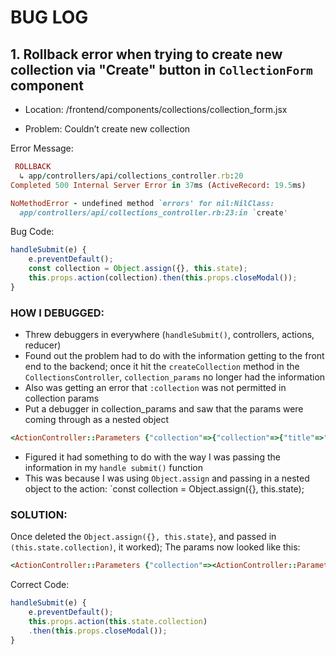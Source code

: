 # BUG LOG
## 1. Rollback error when trying to create new collection via "Create" button in `CollectionForm` component
* Location: /frontend/components/collections/collection_form.jsx

* Problem: Couldn’t create new collection

Error Message:
``` ruby
 ROLLBACK
  ↳ app/controllers/api/collections_controller.rb:20
Completed 500 Internal Server Error in 37ms (ActiveRecord: 19.5ms)

NoMethodError - undefined method `errors' for nil:NilClass:
  app/controllers/api/collections_controller.rb:23:in `create'
  ```


Bug Code:

``` javascript
handleSubmit(e) {
    e.preventDefault();
    const collection = Object.assign({}, this.state);
    this.props.action(collection).then(this.props.closeModal());
}
```

### HOW I DEBUGGED:
* Threw debuggers in everywhere (`handleSubmit()`, controllers, actions, reducer)
* Found out the problem had to do with the information getting to the front end to the backend; once it hit the `createCollection` method  in the `CollectionsController`, `collection_params` no longer had the information
* Also was getting an error that `:collection` was not permitted in collection params
* Put a debugger in collection_params and saw that the params were coming through as a nested object

``` ruby 
<ActionController::Parameters {"collection"=>{"collection"=>{"title"=>"Places to go", "description"=>""}, "errors"=>""}, "format"=>:json, "controller"=>"api/collections", "action"=>"create"} permitted: false>
```
* Figured it had something to do with the way I was passing the information in my `handle submit()` function
* This was because I was using `Object.assign` and passing in a nested object to the action: `const collection = Object.assign({}, this.state);

### SOLUTION:
Once deleted the `Object.assign({}, this.state}`, and passed in `(this.state.collection)`, it worked); The params now looked like this:

``` ruby
<ActionController::Parameters {"collection"=><ActionController::Parameters {"title"=>"Places to go", "description"=>""} permitted: false>, "format"=>:json, "controller"=>"api/collections", "action"=>"create"} permitted: false>
```

Correct Code:
``` javascript
handleSubmit(e) {
    e.preventDefault();
    this.props.action(this.state.collection)
    .then(this.props.closeModal());
}
```
    